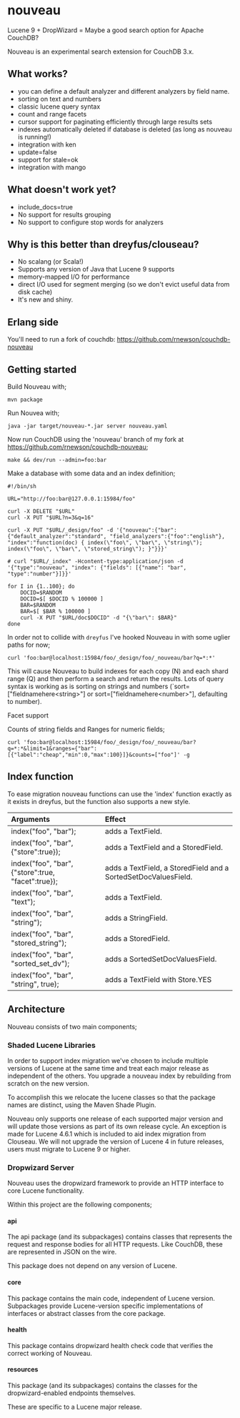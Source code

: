 # nouveau
Lucene 9 + DropWizard = Maybe a good search option for Apache CouchDB?

Nouveau is an experimental search extension for CouchDB 3.x.

## What works?

* you can define a default analyzer and different analyzers by field name.
* sorting on text and numbers
* classic lucene query syntax
* count and range facets
* cursor support for paginating efficiently through large results sets
* indexes automatically deleted if database is deleted (as long as nouveau is running!)
* integration with ken
* update=false
* support for stale=ok
* integration with mango

## What doesn't work yet?

* include_docs=true
* No support for results grouping
* No support to configure stop words for analyzers

## Why is this better than dreyfus/clouseau?

* No scalang (or Scala!)
* Supports any version of Java that Lucene 9 supports
* memory-mapped I/O for performance
* direct I/O used for segment merging (so we don't evict useful data from disk cache)
* It's new and shiny.

## Erlang side

You'll need to run a fork of couchdb: https://github.com/rnewson/couchdb-nouveau

## Getting started

Build Nouveau with;

`mvn package`

Run Nouvea with;

`java -jar target/nouveau-*.jar server nouveau.yaml`

Now run CouchDB using the 'nouveau' branch of my fork at https://github.com/rnewson/couchdb-nouveau;

`make && dev/run --admin=foo:bar`

Make a database with some data and an index definition;

```
#!/bin/sh

URL="http://foo:bar@127.0.0.1:15984/foo"

curl -X DELETE "$URL"
curl -X PUT "$URL?n=3&q=16"

curl -X PUT "$URL/_design/foo" -d '{"nouveau":{"bar":{"default_analyzer":"standard", "field_analyzers":{"foo":"english"}, "index":"function(doc) { index(\"foo\", \"bar\", \"string\"); index(\"foo\", \"bar\", \"stored_string\"); }"}}}'

# curl "$URL/_index" -Hcontent-type:application/json -d '{"type":"nouveau", "index": {"fields": [{"name": "bar", "type":"number"}]}}'

for I in {1..100}; do
    DOCID=$RANDOM
    DOCID=$[ $DOCID % 100000 ]
    BAR=$RANDOM
    BAR=$[ $BAR % 100000 ]
    curl -X PUT "$URL/doc$DOCID" -d "{\"bar\": $BAR}"
done
```

In order not to collide with `dreyfus` I've hooked Nouveau in with some uglier paths for now;

`curl 'foo:bar@localhost:15984/foo/_design/foo/_nouveau/bar?q=*:*'`

This will cause Nouveau to build indexes for each copy (N) and each
shard range (Q) and then perform a search and return the results. Lots
of query syntax is working as is sorting on strings and numbers
(`sort=["fieldnamehere&lt;string&gt;"] or sort=["fieldnamehere&lt;number&gt;"],
defaulting to number).

Facet support

Counts of string fields and Ranges for numeric fields;

```
curl 'foo:bar@localhost:15984/foo/_design/foo/_nouveau/bar?q=*:*&limit=1&ranges={"bar":[{"label":"cheap","min":0,"max":100}]}&counts=["foo"]' -g
```

## Index function

To ease migration nouveau functions can use the 'index' function exactly as it exists in dreyfus, but the function also supports a new style.

| Arguments                                          | Effect
| :------------------------------------------------- | :-----
| index("foo", "bar");                               | adds a TextField.
| index("foo", "bar", {"store":true});               | adds a TextField and a StoredField.
| index("foo", "bar", {"store":true, "facet":true}); | adds a TextField, a StoredField and a SortedSetDocValuesField.
| index("foo", "bar", "text");                       | adds a TextField.
| index("foo", "bar", "string");                     | adds a StringField.
| index("foo", "bar", "stored_string");              | adds a StoredField.
| index("foo", "bar", "sorted_set_dv");              | adds a SortedSetDocValuesField.
| index("foo", "bar", "string", true);               | adds a TextField with Store.YES


## Architecture

Nouveau consists of two main components;

### Shaded Lucene Libraries

In order to support index migration we've chosen to include multiple
versions of Lucene at the same time and treat each major release as
independent of the others. You upgrade a nouveau index by rebuilding
from scratch on the new version.

To accomplish this we relocate the lucene classes so that the package
names are distinct, using the Maven Shade Plugin.

Nouveau only supports one release of each supported major version and
will update those versions as part of its own release cycle. An
exception is made for Lucene 4.6.1 which is included to aid index
migration from Clouseau. We will not upgrade the version of Lucene 4
in future releases, users must migrate to Lucene 9 or higher.

### Dropwizard Server

Nouveau uses the dropwizard framework to provide an HTTP interface to
core Lucene functionality.

Within this project are the following components;

#### api

The api package (and its subpackages) contains classes that represents
the request and response bodies for all HTTP requests. Like CouchDB,
these are represented in JSON on the wire.

This package does not depend on any version of Lucene.

#### core

This package contains the main code, independent of Lucene
version. Subpackages provide Lucene-version specific implementations
of interfaces or abstract classes from the core package.

#### health

This package contains dropwizard health check code that verifies the
correct working of Nouveau.

#### resources

This package (and its subpackages) contains the classes for the
dropwizard-enabled endpoints themselves.

These are specific to a Lucene major release.
